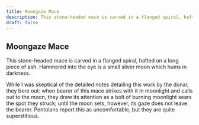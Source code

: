 ```yaml
---
title: Moongaze Mace
description: This stone-headed mace is carved in a flanged spiral, hafted on a long piece of ash. Hammered...
draft: false
---
```


## Moongaze Mace

This stone-headed mace is carved in a flanged spiral, hafted on a long piece of ash. Hammered
into the eye is a small silver moon which hums in darkness.

While I was skeptical of the detailed notes detailing this work by the donar, they bore out:
when bearer of this mace strikes with it in moonlight and calls out to the moon, they draw its
attention as a bolt of burning moonlight sears the spot they struck; until the moon sets,
however, its gaze does not leave the bearer. Pentolans report this as uncomfortable, but they
are quite superstitious.
